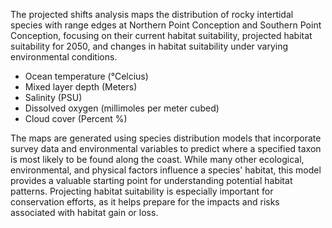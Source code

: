 The projected shifts analysis maps the distribution of rocky intertidal species with range edges at Northern Point Conception and Southern Point Conception, focusing on their current habitat suitability, projected habitat suitability for 2050, and changes in habitat suitability under varying environmental conditions. 

- Ocean temperature (°Celcius)
- Mixed layer depth (Meters)
- Salinity (PSU)
- Dissolved oxygen (millimoles per meter cubed)
- Cloud cover (Percent %)

The maps are generated using species distribution models that incorporate survey data and environmental variables to predict where a specified taxon is most likely to be found along the coast. While many other ecological, environmental, and physical factors influence a species' habitat, this model provides a valuable starting point for understanding potential habitat patterns. Projecting habitat suitability is especially important for conservation efforts, as it helps prepare for the impacts and risks associated with habitat gain or loss.